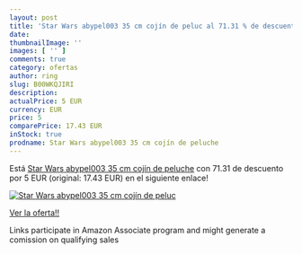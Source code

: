 ```yaml
---
layout: post
title: 'Star Wars abypel003 35 cm cojín de peluc al 71.31 % de descuento'
date: 
thumbnailImage: ''
images: [ '' ]
comments: true
category: ofertas
author: ring
slug: B00WKQJIRI
description:
actualPrice: 5 EUR
currency: EUR
price: 5
comparePrice: 17.43 EUR
inStock: true
prodname: Star Wars abypel003 35 cm cojín de peluche
---
```


Está [Star Wars abypel003 35 cm cojín de peluche](https://www.amazon.es/dp/B00WKQJIRI/?tag=tolees-21) con 71.31 de descuento por 5 EUR (original: 17.43 EUR) en el siguiente enlace!

[![Star Wars abypel003 35 cm cojín de peluc]()](https://www.amazon.es/dp/B00WKQJIRI/?tag=tolees-21)

[Ver la oferta!!](https://www.amazon.es/dp/B00WKQJIRI/?tag=tolees-21)

Links participate in Amazon Associate program and might generate a comission on qualifying sales


